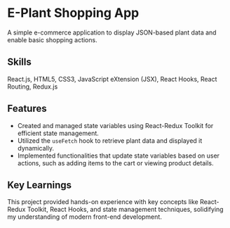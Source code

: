 # E-Plant Shopping App
A simple e-commerce application to display JSON-based plant data and enable basic shopping actions.

## Skills
React.js, HTML5, CSS3, JavaScript eXtension (JSX), React Hooks, React Routing, Redux.js
## Features
- Created and managed state variables using React-Redux Toolkit for efficient state management.
- Utilized the `useFetch` hook to retrieve plant data and displayed it dynamically.
- Implemented functionalities that update state variables based on user actions, such as adding items to the cart or viewing product details.

## Key Learnings
This project provided hands-on experience with key concepts like React-Redux Toolkit, React Hooks, and state management techniques, solidifying my understanding of modern front-end development.
